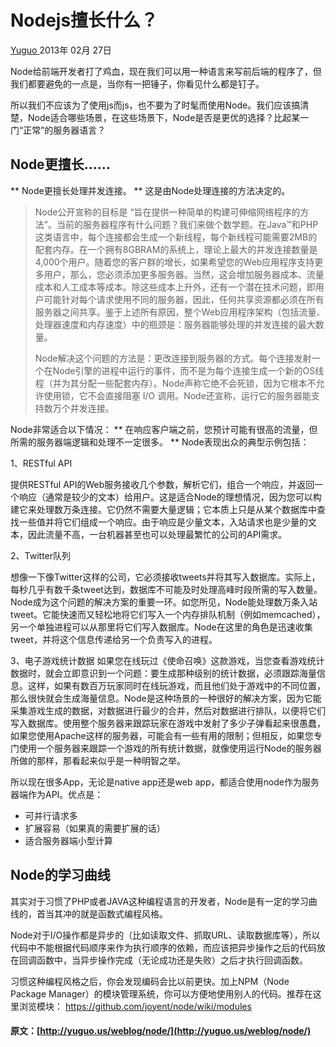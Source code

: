 #  Nodejs擅长什么？ 

[ Yuguo ](http://yuguo.us) 2013年 02月 27日 

Node给前端开发者打了鸡血，现在我们可以用一种语言来写前后端的程序了，但我们都要避免的一点是，当你有一把锤子，你看见什么都是钉子。 

所以我们不应该为了使用js而js，也不要为了时髦而使用Node。我们应该搞清楚，Node适合哪些场景，在这些场景下，Node是否是更优的选择？比起某一门“正常”的服务器语言？ 

##  Node更擅长…… 

** Node更擅长处理并发连接。 ** 这是由Node处理连接的方法决定的。 

> Node公开宣称的目标是 “旨在提供一种简单的构建可伸缩网络程序的方法”。当前的服务器程序有什么问题？我们来做个数学题。在Java™和PHP这类语言中，每个连接都会生成一个新线程，每个新线程可能需要2MB的配套内存。在一个拥有8GBRAM的系统上，理论上最大的并发连接数量是4,000个用户。随着您的客户群的增长，如果希望您的Web应用程序支持更多用户，那么，您必须添加更多服务器。当然，这会增加服务器成本、流量成本和人工成本等成本。除这些成本上升外，还有一个潜在技术问题，即用户可能针对每个请求使用不同的服务器，因此，任何共享资源都必须在所有服务器之间共享。鉴于上述所有原因，整个Web应用程序架构（包括流量、处理器速度和内存速度）中的瓶颈是：服务器能够处理的并发连接的最大数量。 
> 
> Node解决这个问题的方法是：更改连接到服务器的方式。每个连接发射一个在Node引擎的进程中运行的事件，而不是为每个连接生成一个新的OS线程（并为其分配一些配套内存）。Node声称它绝不会死锁，因为它根本不允许使用锁，它不会直接阻塞 I/O 调用。Node还宣称，运行它的服务器能支持数万个并发连接。 

Node非常适合以下情况： ** 在响应客户端之前，您预计可能有很高的流量，但所需的服务器端逻辑和处理不一定很多。 ** Node表现出众的典型示例包括： 

1、RESTful API 

提供RESTful API的Web服务接收几个参数，解析它们，组合一个响应，并返回一个响应（通常是较少的文本）给用户。这是适合Node的理想情况，因为您可以构建它来处理数万条连接。它仍然不需要大量逻辑；它本质上只是从某个数据库中查找一些值并将它们组成一个响应。由于响应是少量文本，入站请求也是少量的文本，因此流量不高，一台机器甚至也可以处理最繁忙的公司的API需求。 

2、Twitter队列 

想像一下像Twitter这样的公司，它必须接收tweets并将其写入数据库。实际上，每秒几乎有数千条tweet达到，数据库不可能及时处理高峰时段所需的写入数量。Node成为这个问题的解决方案的重要一环。如您所见，Node能处理数万条入站tweet。它能快速而又轻松地将它们写入一个内存排队机制（例如memcached），另一个单独进程可以从那里将它们写入数据库。Node在这里的角色是迅速收集tweet，并将这个信息传递给另一个负责写入的进程。 

3、电子游戏统计数据 如果您在线玩过《使命召唤》这款游戏，当您查看游戏统计数据时，就会立即意识到一个问题：要生成那种级别的统计数据，必须跟踪海量信息。这样，如果有数百万玩家同时在线玩游戏，而且他们处于游戏中的不同位置，那么很快就会生成海量信息。Node是这种场景的一种很好的解决方案，因为它能采集游戏生成的数据，对数据进行最少的合并，然后对数据进行排队，以便将它们写入数据库。使用整个服务器来跟踪玩家在游戏中发射了多少子弹看起来很愚蠢，如果您使用Apache这样的服务器，可能会有一些有用的限制；但相反，如果您专门使用一个服务器来跟踪一个游戏的所有统计数据，就像使用运行Node的服务器所做的那样，那看起来似乎是一种明智之举。 

所以现在很多App，无论是native app还是web app，都适合使用node作为服务器端作为API。优点是： 

  * 可并行请求多 
  * 扩展容易（如果真的需要扩展的话） 
  * 适合服务器端小型计算 

##  Node的学习曲线 

其实对于习惯了PHP或者JAVA这种编程语言的开发者，Node是有一定的学习曲线的，首当其冲的就是函数式编程风格。 

Node对于I/O操作都是异步的（比如读取文件、抓取URL、读取数据库等），所以代码中不能根据代码顺序来作为执行顺序的依赖，而应该把异步操作之后的代码放在回调函数中，当异步操作完成（无论成功还是失败）之后才执行回调函数。 

习惯这种编程风格之后，你会发现编码会比以前更快。加上NPM（Node Package Manager）的模块管理系统，你可以方便地使用别人的代码。推荐在这里浏览模块： [ https://github.com/joyent/node/wiki/modules ](https://github.com/joyent/node/wiki/modules)
#### 原文：[http://yuguo.us/weblog/node/](http://yuguo.us/weblog/node/)